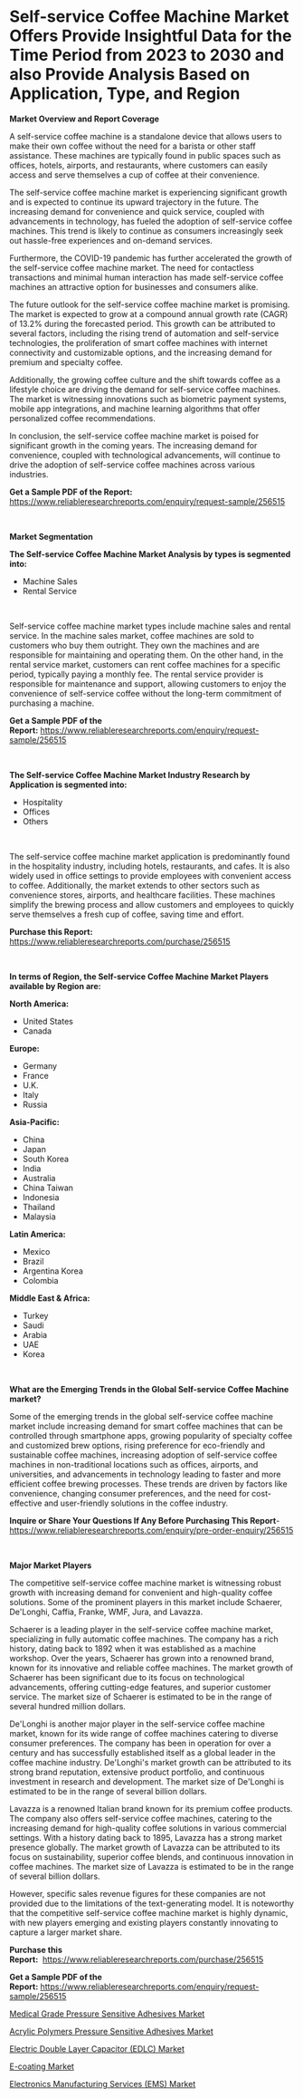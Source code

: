 <p><h1>Self-service Coffee Machine Market Offers Provide Insightful Data for the Time Period from 2023 to 2030 and also Provide Analysis Based on Application, Type, and Region</h1></p><p><strong>Market Overview and Report Coverage</strong></p>
<p><p>A self-service coffee machine is a standalone device that allows users to make their own coffee without the need for a barista or other staff assistance. These machines are typically found in public spaces such as offices, hotels, airports, and restaurants, where customers can easily access and serve themselves a cup of coffee at their convenience.</p><p>The self-service coffee machine market is experiencing significant growth and is expected to continue its upward trajectory in the future. The increasing demand for convenience and quick service, coupled with advancements in technology, has fueled the adoption of self-service coffee machines. This trend is likely to continue as consumers increasingly seek out hassle-free experiences and on-demand services.</p><p>Furthermore, the COVID-19 pandemic has further accelerated the growth of the self-service coffee machine market. The need for contactless transactions and minimal human interaction has made self-service coffee machines an attractive option for businesses and consumers alike.</p><p>The future outlook for the self-service coffee machine market is promising. The market is expected to grow at a compound annual growth rate (CAGR) of 13.2% during the forecasted period. This growth can be attributed to several factors, including the rising trend of automation and self-service technologies, the proliferation of smart coffee machines with internet connectivity and customizable options, and the increasing demand for premium and specialty coffee.</p><p>Additionally, the growing coffee culture and the shift towards coffee as a lifestyle choice are driving the demand for self-service coffee machines. The market is witnessing innovations such as biometric payment systems, mobile app integrations, and machine learning algorithms that offer personalized coffee recommendations.</p><p>In conclusion, the self-service coffee machine market is poised for significant growth in the coming years. The increasing demand for convenience, coupled with technological advancements, will continue to drive the adoption of self-service coffee machines across various industries.</p></p>
<p><strong>Get a Sample PDF of the Report:</strong> <a href="https://www.reliableresearchreports.com/enquiry/request-sample/256515">https://www.reliableresearchreports.com/enquiry/request-sample/256515</a></p>
<p>&nbsp;</p>
<p><strong>Market Segmentation</strong></p>
<p><strong>The Self-service Coffee Machine Market Analysis by types is segmented into:</strong></p>
<p><ul><li>Machine Sales</li><li>Rental Service</li></ul></p>
<p>&nbsp;</p>
<p><p>Self-service coffee machine market types include machine sales and rental service. In the machine sales market, coffee machines are sold to customers who buy them outright. They own the machines and are responsible for maintaining and operating them. On the other hand, in the rental service market, customers can rent coffee machines for a specific period, typically paying a monthly fee. The rental service provider is responsible for maintenance and support, allowing customers to enjoy the convenience of self-service coffee without the long-term commitment of purchasing a machine.</p></p>
<p><strong>Get a Sample PDF of the Report:</strong>&nbsp;<a href="https://www.reliableresearchreports.com/enquiry/request-sample/256515">https://www.reliableresearchreports.com/enquiry/request-sample/256515</a></p>
<p>&nbsp;</p>
<p><strong>The Self-service Coffee Machine Market Industry Research by Application is segmented into:</strong></p>
<p><ul><li>Hospitality</li><li>Offices</li><li>Others</li></ul></p>
<p>&nbsp;</p>
<p><p>The self-service coffee machine market application is predominantly found in the hospitality industry, including hotels, restaurants, and cafes. It is also widely used in office settings to provide employees with convenient access to coffee. Additionally, the market extends to other sectors such as convenience stores, airports, and healthcare facilities. These machines simplify the brewing process and allow customers and employees to quickly serve themselves a fresh cup of coffee, saving time and effort.</p></p>
<p><strong>Purchase this Report:</strong>&nbsp; <a href="https://www.reliableresearchreports.com/purchase/256515">https://www.reliableresearchreports.com/purchase/256515</a></p>
<p>&nbsp;</p>
<p><strong>In terms of Region, the Self-service Coffee Machine Market Players available by Region are:</strong></p>
<p>
    <p> <strong> North America: </strong>
        <ul>
            <li>United States</li>
            <li>Canada</li>
        </ul>
        </p> 
    <p> <strong> Europe: </strong>
        <ul>
            <li>Germany</li>
            <li>France</li>
            <li>U.K.</li>
            <li>Italy</li>
            <li>Russia</li>
        </ul>
        </p> 
    <p> <strong> Asia-Pacific: </strong>
        <ul>
            <li>China</li>
            <li>Japan</li>
            <li>South Korea</li>
            <li>India</li>
            <li>Australia</li>
            <li>China Taiwan</li>
            <li>Indonesia</li>
            <li>Thailand</li>
            <li>Malaysia</li>
        </ul>
        </p> 
    <p> <strong> Latin America: </strong>
        <ul>
            <li>Mexico</li>
            <li>Brazil</li>
            <li>Argentina Korea</li>
            <li>Colombia</li>
        </ul>
        </p> 
    <p> <strong> Middle East & Africa: </strong>
        <ul>
            <li>Turkey</li>
            <li>Saudi</li>
            <li>Arabia</li>
            <li>UAE</li>
            <li>Korea</li>
        </ul>
    </p>
    </p>
<p>&nbsp;</p>
<p><strong>What are the Emerging Trends in the Global Self-service Coffee Machine market?</strong></p>
<p><p>Some of the emerging trends in the global self-service coffee machine market include increasing demand for smart coffee machines that can be controlled through smartphone apps, growing popularity of specialty coffee and customized brew options, rising preference for eco-friendly and sustainable coffee machines, increasing adoption of self-service coffee machines in non-traditional locations such as offices, airports, and universities, and advancements in technology leading to faster and more efficient coffee brewing processes. These trends are driven by factors like convenience, changing consumer preferences, and the need for cost-effective and user-friendly solutions in the coffee industry.</p></p>
<p><strong>Inquire or Share Your Questions If Any Before Purchasing This Report</strong>- <a href="https://www.reliableresearchreports.com/enquiry/pre-order-enquiry/256515">https://www.reliableresearchreports.com/enquiry/pre-order-enquiry/256515</a></p>
<p>&nbsp;</p>
<p><strong>Major Market Players</strong></p>
<p><p>The competitive self-service coffee machine market is witnessing robust growth with increasing demand for convenient and high-quality coffee solutions. Some of the prominent players in this market include Schaerer, De'Longhi, Caffia, Franke, WMF, Jura, and Lavazza.</p><p>Schaerer is a leading player in the self-service coffee machine market, specializing in fully automatic coffee machines. The company has a rich history, dating back to 1892 when it was established as a machine workshop. Over the years, Schaerer has grown into a renowned brand, known for its innovative and reliable coffee machines. The market growth of Schaerer has been significant due to its focus on technological advancements, offering cutting-edge features, and superior customer service. The market size of Schaerer is estimated to be in the range of several hundred million dollars.</p><p>De'Longhi is another major player in the self-service coffee machine market, known for its wide range of coffee machines catering to diverse consumer preferences. The company has been in operation for over a century and has successfully established itself as a global leader in the coffee machine industry. De'Longhi's market growth can be attributed to its strong brand reputation, extensive product portfolio, and continuous investment in research and development. The market size of De'Longhi is estimated to be in the range of several billion dollars.</p><p>Lavazza is a renowned Italian brand known for its premium coffee products. The company also offers self-service coffee machines, catering to the increasing demand for high-quality coffee solutions in various commercial settings. With a history dating back to 1895, Lavazza has a strong market presence globally. The market growth of Lavazza can be attributed to its focus on sustainability, superior coffee blends, and continuous innovation in coffee machines. The market size of Lavazza is estimated to be in the range of several billion dollars.</p><p>However, specific sales revenue figures for these companies are not provided due to the limitations of the text-generating model. It is noteworthy that the competitive self-service coffee machine market is highly dynamic, with new players emerging and existing players constantly innovating to capture a larger market share.</p></p>
<p><strong>Purchase this Report:</strong>&nbsp;&nbsp;<a href="https://www.reliableresearchreports.com/purchase/256515">https://www.reliableresearchreports.com/purchase/256515</a></p>
<p></p>
<p><strong>Get a Sample PDF of the Report:</strong>&nbsp;<a href="https://www.reliableresearchreports.com/enquiry/request-sample/256515">https://www.reliableresearchreports.com/enquiry/request-sample/256515</a></p>
<p><p><a href="https://medium.com/@vallieemard78/medical-grade-pressure-sensitive-adhesives-market-size-and-market-trends-complete-industry-e1de441f885b">Medical Grade Pressure Sensitive Adhesives Market</a></p><p><a href="https://medium.com/@elzaziemann1943/acrylic-polymers-pressure-sensitive-adhesives-market-analysis-its-cagr-market-segmentation-and-5a6dd160634e">Acrylic Polymers Pressure Sensitive Adhesives Market</a></p><p><a href="https://www.linkedin.com/pulse/decoding-electric-double-layer-capacitor-edlc-market-deep-k6pde/">Electric Double Layer Capacitor (EDLC) Market</a></p><p><a href="https://www.linkedin.com/pulse/decoding-e-coating-market-deep-dive-latest-trends-segmentation-edwse/">E-coating Market</a></p><p><a href="https://www.linkedin.com/pulse/electronics-manufacturing-services-ems-market-size-share-dzhye/">Electronics Manufacturing Services (EMS) Market</a></p></p>